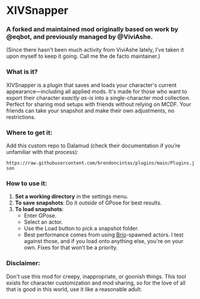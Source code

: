 # XIVSnapper

### A forked and maintained mod originally based on work by @eqbot, and previously managed by @ViviAshe. 
(Since there hasn't been much activity from ViviAshe lately, I’ve taken it upon myself to keep it going. Call me the de facto maintainer.)

### What is it?
XIVSnapper is a plugin that saves and loads your character's current appearance—including all applied mods. It's made for those who want to export their character *exactly as-is* into a single-character mod collection. Perfect for sharing mod setups with friends without relying on MCDF. Your friends can take your snapshot and make their own adjustments, no restrictions.

### Where to get it:
Add this custom repo to Dalamud (check their documentation if you’re unfamiliar with that process):

`https://raw.githubusercontent.com/brendoncintas/plugins/main/Plugins.json`

### How to use it:
1. **Set a working directory** in the settings menu.
2. **To save snapshots**: Do it *outside* of GPose for best results.
3. **To load snapshots**:
   - Enter GPose.
   - Select an actor.
   - Use the Load button to pick a snapshot folder.
   - Best performance comes from using [Brio](https://github.com/AsgardXIV/Brio)-spawned actors. I test against those, and if you load onto anything else, you're on your own. Fixes for that won’t be a priority.

### Disclaimer:
Don't use this mod for creepy, inappropriate, or goonish things. This tool exists for character customization and mod sharing, so for the love of all that is good in this world, use it like a reasonable adult.
